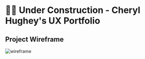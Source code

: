 #  :construction_worker_woman: Under Construction - Cheryl Hughey's UX Portfolio

## Project Wireframe
![wireframe](https://cherylhughey.github.io/img/demo.png)
      




